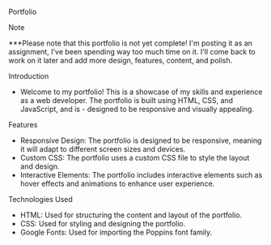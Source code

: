 Portfolio 

Note

***Please note that this portfolio is not yet complete! I'm posting it as an assignment, I've been spending way too much time on it. I'll come back to work on it later and add more design, features, content, and polish.

Introduction

- Welcome to my portfolio! This is a showcase of my skills and experience as a web developer. The portfolio is built using HTML, CSS, and JavaScript, and is - designed to be responsive and visually appealing.

Features

- Responsive Design: The portfolio is designed to be responsive, meaning it will adapt to different screen sizes and devices.
- Custom CSS: The portfolio uses a custom CSS file to style the layout and design.
- Interactive Elements: The portfolio includes interactive elements such as hover effects and animations to enhance  user experience.

Technologies Used

- HTML: Used for structuring the content and layout of the portfolio.
- CSS: Used for styling and designing the portfolio.
- Google Fonts: Used for importing the Poppins font family.
 
